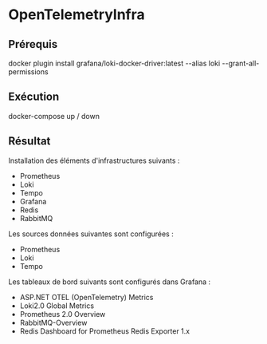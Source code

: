 # OpenTelemetryInfra

## Prérequis
docker plugin install grafana/loki-docker-driver:latest --alias loki --grant-all-permissions

## Exécution
docker-compose up / down

## Résultat
Installation des éléments d'infrastructures suivants :
- Prometheus
- Loki
- Tempo
- Grafana
- Redis
- RabbitMQ

Les sources données suivantes sont configurées :
- Prometheus
- Loki
- Tempo

Les tableaux de bord suivants sont configurés dans Grafana :
- ASP.NET OTEL (OpenTelemetry) Metrics
- Loki2.0 Global Metrics
- Prometheus 2.0 Overview
- RabbitMQ-Overview
- Redis Dashboard for Prometheus Redis Exporter 1.x